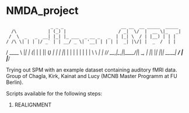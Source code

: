# NMDA_project

                     _ _ _                      __ __  __ _____  _____ 
      /\            | (_) |                    / _|  \/  |  __ \|_   _|
     /  \  _   _  __| |_| |_ ___  _ __ _   _  | |_| \  / | |__) | | |  
    / /\ \| | | |/ _` | | __/ _ \| '__| | | | |  _| |\/| |  _  /  | |  
   / ____ \ |_| | (_| | | || (_) | |  | |_| | | | | |  | | | \ \ _| |_ 
  /_/    \_\__,_|\__,_|_|\__\___/|_|   \__, | |_| |_|  |_|_|  \_\_____|
                                        __/ |                          
                                       |___/    

Trying out SPM with an example dataset containing auditory fMRI data. Group of Chagla, Kirk, Kainat and Lucy (MCNB Master Programm at FU Berlin).

Scripts available for the following steps:
1) REALIGNMENT
